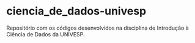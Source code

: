 # ciencia_de_dados-univesp
Repositório com os códigos desenvolvidos na disciplina de Introdução à Ciência de Dados da UNIVESP.
